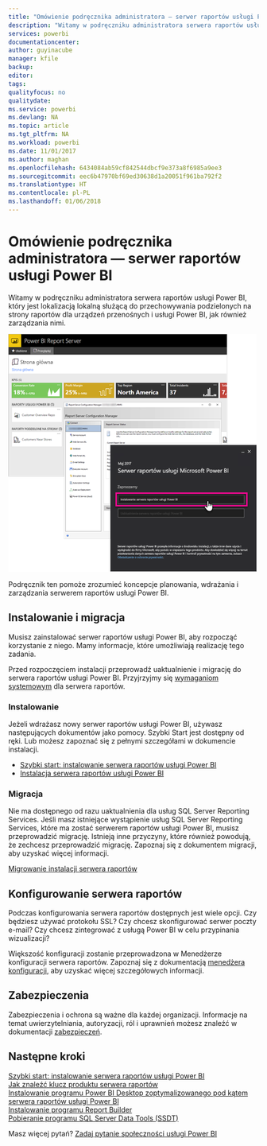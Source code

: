 ```yaml
---
title: "Omówienie podręcznika administratora — serwer raportów usługi Power BI"
description: "Witamy w podręczniku administratora serwera raportów usługi Power BI, który jest lokalizacją lokalną służącą do przechowywania podzielonych na strony raportów dla urządzeń przenośnych i usługi Power BI, jak również zarządzania nimi."
services: powerbi
documentationcenter: 
author: guyinacube
manager: kfile
backup: 
editor: 
tags: 
qualityfocus: no
qualitydate: 
ms.service: powerbi
ms.devlang: NA
ms.topic: article
ms.tgt_pltfrm: NA
ms.workload: powerbi
ms.date: 11/01/2017
ms.author: maghan
ms.openlocfilehash: 6434084ab59cf842544dbcf9e373a8f6985a9ee3
ms.sourcegitcommit: eec6b47970bf69ed30638d1a20051f961ba792f2
ms.translationtype: HT
ms.contentlocale: pl-PL
ms.lasthandoff: 01/06/2018
---
```

# <a name="administrator-handbook-overview-power-bi-report-server"></a>Omówienie podręcznika administratora — serwer raportów usługi Power BI
Witamy w podręczniku administratora serwera raportów usługi Power BI, który jest lokalizacją lokalną służącą do przechowywania podzielonych na strony raportów dla urządzeń przenośnych i usługi Power BI, jak również zarządzania nimi.

![](media/admin-handbook-overview/admin-handbook.png)

Podręcznik ten pomoże zrozumieć koncepcje planowania, wdrażania i zarządzania serwerem raportów usługi Power BI.

## <a name="installing-and-migration"></a>Instalowanie i migracja
Musisz zainstalować serwer raportów usługi Power BI, aby rozpocząć korzystanie z niego. Mamy informacje, które umożliwiają realizację tego zadania.

Przed rozpoczęciem instalacji przeprowadź uaktualnienie i migrację do serwera raportów usługi Power BI. Przyjrzyjmy się [wymaganiom systemowym](system-requirements.md) dla serwera raportów.

### <a name="installing"></a>Instalowanie
Jeżeli wdrażasz nowy serwer raportów usługi Power BI, używasz następujących dokumentów jako pomocy. Szybki Start jest dostępny od ręki. Lub możesz zapoznać się z pełnymi szczegółami w dokumencie instalacji.

* [Szybki start: instalowanie serwera raportów usługi Power BI](quickstart-install-report-server.md)
* [Instalacja serwera raportów usługi Power BI](install-report-server.md)

### <a name="migration"></a>Migracja
Nie ma dostępnego od razu uaktualnienia dla usług SQL Server Reporting Services. Jeśli masz istniejące wystąpienie usług SQL Server Reporting Services, które ma zostać serwerem raportów usługi Power BI, musisz przeprowadzić migrację. Istnieją inne przyczyny, które również powodują, że zechcesz przeprowadzić migrację. Zapoznaj się z dokumentem migracji, aby uzyskać więcej informacji.

[Migrowanie instalacji serwera raportów](migrate-report-server.md)

## <a name="configuring-your-report-server"></a>Konfigurowanie serwera raportów
Podczas konfigurowania serwera raportów dostępnych jest wiele opcji. Czy będziesz używać protokołu SSL? Czy chcesz skonfigurować serwer poczty e-mail? Czy chcesz zintegrować z usługą Power BI w celu przypinania wizualizacji?

Większość konfiguracji zostanie przeprowadzona w Menedżerze konfiguracji serwera raportów. Zapoznaj się z dokumentacją [menedżera konfiguracji](https://docs.microsoft.com/sql/reporting-services/install-windows/reporting-services-configuration-manager-native-mode), aby uzyskać więcej szczegółowych informacji.

## <a name="security"></a>Zabezpieczenia
Zabezpieczenia i ochrona są ważne dla każdej organizacji. Informacje na temat uwierzytelniania, autoryzacji, ról i uprawnień możesz znaleźć w dokumentacji [zabezpieczeń](https://docs.microsoft.com/sql/reporting-services/security/reporting-services-security-and-protection).

## <a name="next-steps"></a>Następne kroki
[Szybki start: instalowanie serwera raportów usługi Power BI](quickstart-install-report-server.md)  
[Jak znaleźć klucz produktu serwera raportów](find-product-key.md)  
[Instalowanie programu Power BI Desktop zoptymalizowanego pod kątem serwera raportów usługi Power BI](install-powerbi-desktop.md)  
[Instalowanie programu Report Builder](https://docs.microsoft.com/sql/reporting-services/install-windows/install-report-builder)  
[Pobieranie programu SQL Server Data Tools (SSDT)](http://go.microsoft.com/fwlink/?LinkID=616714)

Masz więcej pytań? [Zadaj pytanie społeczności usługi Power BI](https://community.powerbi.com/)

